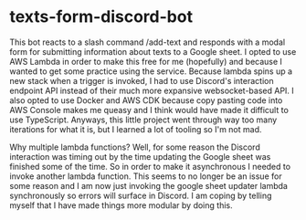 # texts-form-discord-bot

This bot reacts to a slash command /add-text and responds with a modal form for submitting information about texts to a Google sheet. I opted to use
AWS Lambda in order to make this free for me (hopefully) and because I wanted to get some practice using the service. Because lambda spins up a new stack
when a trigger is invoked, I had to use Discord's interaction endpoint API instead of their much more expansive websocket-based API. I also opted to use Docker
and AWS CDK because copy pasting code into AWS Console makes me queasy and I think would have made it difficult to use TypeScript. Anyways, this little
project went through way too many iterations for what it is, but I learned a lot of tooling so I'm not mad. 

Why multiple lambda functions? Well, for some reason the Discord interaction was timing out by the time updating the Google sheet was finished some
of the time. So in order to make it asynchronous I needed to invoke another lambda function. This seems to no longer be an issue for some reason and
I am now just invoking the google sheet updater lambda synchronously so errors will surface in Discord. I am coping by telling myself that I have made things more 
modular by doing this.

